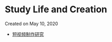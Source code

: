 # Study Life and Creation

Created on May 10, 2020

* [短视频制作研究](https://github.com/LazzaroneS/LazzaroneS.github.io/blob/master/ShortVideos.md)